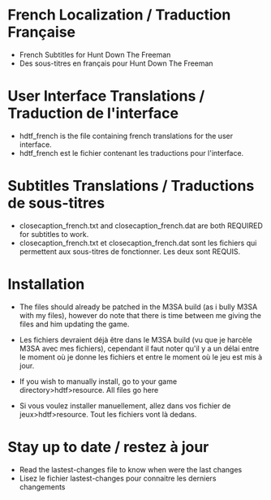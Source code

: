 # French Localization / Traduction Française
- French Subtitles for Hunt Down The Freeman
- Des sous-titres en français pour Hunt Down The Freeman
# User Interface Translations / Traduction de l'interface
- hdtf_french is the file containing french translations for the user interface.
- hdtf_french est le fichier contenant les traductions pour l'interface.
# Subtitles Translations / Traductions de sous-titres
- closecaption_french.txt and closecaption_french.dat are both REQUIRED for subtitles to work.
- closecaption_french.txt et closecaption_french.dat sont les fichiers qui permettent aux sous-titres de fonctionner. Les deux sont REQUIS.
# Installation
- The files should already be patched in the M3SA build (as i bully M3SA with my files), however do note that there is time between me giving the files and him updating the game.
- Les fichiers devraient déjà être dans le M3SA build (vu que je harcèle M3SA avec mes fichiers), cependant il faut noter qu'il y a un délai entre le moment où je donne les fichiers et entre le moment où le jeu est mis à jour.

- If you wish to manually install, go to your game directory>hdtf>resource. All files go here
- Si vous voulez installer manuellement, allez dans vos fichier de jeux>hdtf>resource. Tout les fichiers vont là dedans.

# Stay up to date / restez à jour
- Read the lastest-changes file to know when were the last changes
- Lisez le fichier lastest-changes pour connaitre les derniers changements
